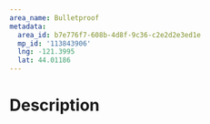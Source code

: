 ```yaml
---
area_name: Bulletproof
metadata:
  area_id: b7e776f7-608b-4d8f-9c36-c2e2d2e3ed1e
  mp_id: '113843906'
  lng: -121.3995
  lat: 44.01186
---
```

# Description
